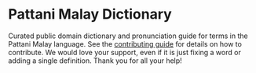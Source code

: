 
# Pattani Malay Dictionary

Curated public domain dictionary and pronunciation guide for terms in the Pattani Malay language. See the [contributing guide](https://github.com/drumworkteam/term/blob/make/.github/contributing.md) for details on how to contribute. We would love your support, even if it is just fixing a word or adding a single definition. Thank you for all your help!